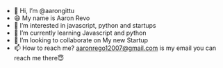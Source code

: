 - 👋 Hi, I’m @aarongittu
- 😄 My name is Aaron Revo
- 👀 I’m interested in javascript, python and startups
- 🌱 I’m currently learning Javascript and python
- 💞️ I’m looking to collaborate on My new Startup
- 📫 How to reach me? aaronrego12007@gmail.com is my email you can reach me there😇

<!---
aarongittu/aarongittu is a ✨ special ✨ repository because its `README.md` (this file) appears on your GitHub profile.
You can click the Preview link to take a look at your changes.
--->
